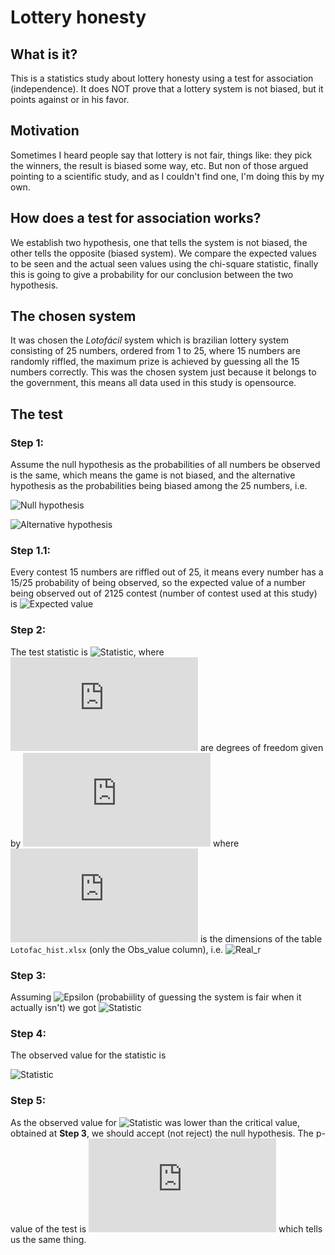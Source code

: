 # Lottery honesty

## What is it?

This is a statistics study about lottery honesty using a test for association (independence).
It does NOT prove that a lottery system is not biased, but it points against or in his favor.

## Motivation

Sometimes I heard people say that lottery is not fair, things like: they pick the winners, the result is biased some way, etc. 
But non of those argued pointing to a scientific study, and as I couldn't find one, I'm doing this by my own.

## How does a test for association works?

We establish two hypothesis, one that tells the system is not biased, the other tells the opposite (biased system).
We compare the expected values to be seen and the actual seen values using the chi-square statistic, finally this is going to give a probability for our conclusion between the two hypothesis.

## The chosen system

It was chosen the *Lotofácil* system which is brazilian lottery system consisting of 25 numbers, ordered from 1 to 25, 
where 15 numbers are randomly riffled, the maximum prize is achieved by guessing all the 15 numbers correctly.
This was the chosen system just because it belongs to the government, this means all data used in this study is opensource.

## The test

### Step 1:

Assume the null hypothesis as the probabilities of all numbers be observed is the same, 
which means the game is not biased, and the alternative hypothesis as the probabilities being biased among the 25 numbers, 
i.e. 

![Null hypothesis](https://latex.codecogs.com/svg.latex?H_0:p_1=p_2=p_3=\ldots=p_{25}=\frac{15}{25})

![Alternative hypothesis](https://latex.codecogs.com/svg.latex?H_1:p_j\neq\frac{15}{25})

### Step 1.1:

Every contest 15 numbers are riffled out of 25, it means every number has a 15/25 probability of being observed, 
so the expected value of a number being observed out of 2125 contest (number of contest used at this study) is 
![Expected value](https://latex.codecogs.com/svg.latex?2125\frac{15}{25}=1275)

### Step 2:

The test statistic is ![Statistic](https://latex.codecogs.com/svg.latex?\chi^{2}(v)), 
where ![V](https://latex.codecogs.com/svg.latex?v) are degrees of freedom given by ![Degree](https://latex.codecogs.com/svg.latex?(r-1))
where ![r](https://latex.codecogs.com/svg.latex?r) is the dimensions of the table `Lotofac_hist.xlsx` (only the Obs_value column), 
i.e. ![Real_r](https://latex.codecogs.com/svg.latex?r=25{\Rightarrow}v=24)

### Step 3:

Assuming ![Epsilon](https://latex.codecogs.com/svg.latex?\alpha=0.05) (probabiility of guessing the system is fair when it actually isn't)
we got ![Statistic](https://latex.codecogs.com/svg.latex?\chi^2(24)=36.41503)

### Step 4:

The observed value for the statistic is 

![Statistic](https://latex.codecogs.com/svg.latex?\chi^{2}=13.55765) 

### Step 5:

As the observed value for ![Statistic](https://latex.codecogs.com/svg.latex?\chi^2) 
was lower than the critical value, obtained at **Step 3**, we should accept (not reject) the null hypothesis.
The p-value of the test is ![Statistic](https://latex.codecogs.com/svg.latex?p.value=0.9560187) which tells us the same thing. 